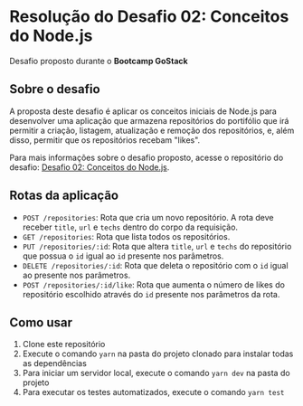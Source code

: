 # Resolução do Desafio 02: Conceitos do Node.js
Desafio proposto durante o **Bootcamp GoStack**

## Sobre o desafio
A proposta deste desafio é aplicar os conceitos iniciais de Node.js para desenvolver uma aplicação que armazena repositórios do portifólio que irá permitir a criação, listagem, atualização e remoção dos repositórios, e, além disso, permitir que os repositórios recebam "likes".

Para mais informações sobre o desafio proposto, acesse o repositório do desafio: [Desafio 02: Conceitos do Node.js](https://github.com/rocketseat-education/bootcamp-gostack-desafios/tree/master/desafio-conceitos-nodejs).

## Rotas da aplicação
* `POST /repositories`: Rota que cria um novo repositório. A rota deve receber `title`, `url` e `techs` dentro do corpo da requisição.
* `GET /repositories`: Rota que lista todos os repositórios.
* `PUT /repositories/:id`: Rota que altera `title`, `url` e `techs` do repositório que possua o `id` igual ao `id` presente nos parâmetros.
* `DELETE /repositories/:id`: Rota que deleta o repositório com o `id` igual ao presente nos parâmetros.
* `POST /repositories/:id/like`: Rota que aumenta o número de likes do repositório escolhido através do `id` presente nos parâmetros da rota.

## Como usar
1. Clone este repositório
2. Execute o comando `yarn` na pasta do projeto clonado para instalar todas as dependências
3. Para iniciar um servidor local, execute o comando `yarn dev` na pasta do projeto
4. Para executar os testes automatizados, execute o comando `yarn test`